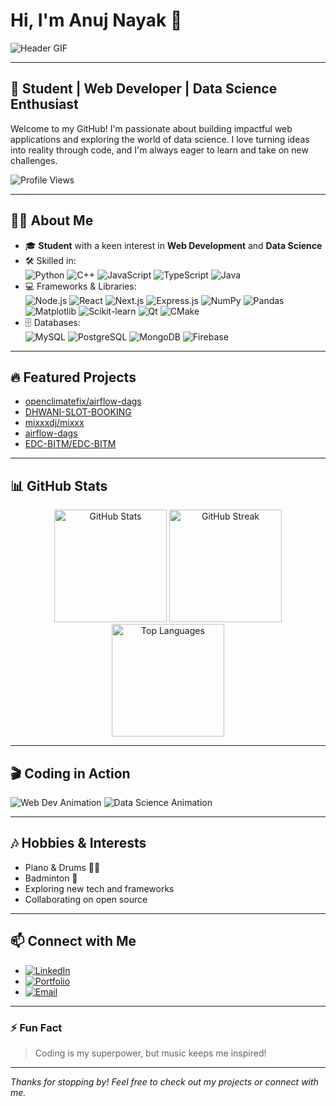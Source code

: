 # Hi, I'm Anuj Nayak 👋

![Header GIF](https://media.giphy.com/media/26ufnwz3wDUli7GU0/giphy.gif)

---

## 🚀 Student | Web Developer | Data Science Enthusiast

Welcome to my GitHub! I'm passionate about building impactful web applications and exploring the world of data science. I love turning ideas into reality through code, and I'm always eager to learn and take on new challenges.

![Profile Views](https://komarev.com/ghpvc/?username=AnujNayak108&color=blue)

---

## 🧑‍💻 About Me

- 🎓 **Student** with a keen interest in **Web Development** and **Data Science**
- 🛠️ Skilled in:  
  ![Python](https://img.shields.io/badge/-Python-blue?logo=python&logoColor=white)
  ![C++](https://img.shields.io/badge/-C++-00599C?logo=c%2b%2b&logoColor=white)
  ![JavaScript](https://img.shields.io/badge/-JavaScript-F7DF1E?logo=javascript&logoColor=black)
  ![TypeScript](https://img.shields.io/badge/-TypeScript-3178C6?logo=typescript&logoColor=white)
  ![Java](https://img.shields.io/badge/-Java-007396?logo=java&logoColor=white)
- 💻 Frameworks & Libraries:  
  ![Node.js](https://img.shields.io/badge/-Node.js-339933?logo=node.js&logoColor=white)
  ![React](https://img.shields.io/badge/-React-61DAFB?logo=react&logoColor=black)
  ![Next.js](https://img.shields.io/badge/-Next.js-000000?logo=next.js&logoColor=white)
  ![Express.js](https://img.shields.io/badge/-Express.js-000000?logo=express&logoColor=white)
  ![NumPy](https://img.shields.io/badge/-NumPy-013243?logo=numpy&logoColor=white)
  ![Pandas](https://img.shields.io/badge/-Pandas-150458?logo=pandas&logoColor=white)
  ![Matplotlib](https://img.shields.io/badge/-Matplotlib-11557C?logo=matplotlib&logoColor=white)
  ![Scikit-learn](https://img.shields.io/badge/-Scikit--learn-F7931E?logo=scikit-learn&logoColor=white)
  ![Qt](https://img.shields.io/badge/-Qt-41CD52?logo=qt&logoColor=white)
  ![CMake](https://img.shields.io/badge/-CMake-064F8C?logo=cmake&logoColor=white)
- 🗄️ Databases:  
  ![MySQL](https://img.shields.io/badge/-MySQL-4479A1?logo=mysql&logoColor=white)
  ![PostgreSQL](https://img.shields.io/badge/-PostgreSQL-4169E1?logo=postgresql&logoColor=white)
  ![MongoDB](https://img.shields.io/badge/-MongoDB-47A248?logo=mongodb&logoColor=white)
  ![Firebase](https://img.shields.io/badge/-Firebase-FFCA28?logo=firebase&logoColor=black)

---

## 🔥 Featured Projects

- [openclimatefix/airflow-dags](https://github.com/openclimatefix/airflow-dags)
- [DHWANI-SLOT-BOOKING](https://github.com/AnujNayak108/DHWANI-SLOT-BOOKING)
- [mixxxdj/mixxx](https://github.com/mixxxdj/mixxx)
- [airflow-dags](https://github.com/AnujNayak108/airflow-dags)
- [EDC-BITM/EDC-BITM](https://github.com/EDC-BITM/EDC-BITM)

---

## 📊 GitHub Stats

<p align="center">
  <img src="https://github-readme-stats.vercel.app/api?username=AnujNayak108&show_icons=true&theme=radical" alt="GitHub Stats" height="180"/>
  <img src="https://github-readme-streak-stats.herokuapp.com/?user=AnujNayak108&theme=radical" alt="GitHub Streak" height="180"/>
  <img src="https://github-readme-stats.vercel.app/api/top-langs/?username=AnujNayak108&layout=compact&theme=radical" alt="Top Languages" height="180"/>
</p>

---

## 🎬 Coding in Action

![Web Dev Animation](https://media.giphy.com/media/LmNwrBhejkK9EFP504/giphy.gif)
![Data Science Animation](https://media.giphy.com/media/13HgwGsXF0aiGY/giphy.gif)

---

## 🎶 Hobbies & Interests

- Piano & Drums 🎹🥁
- Badminton 🏸
- Exploring new tech and frameworks
- Collaborating on open source

---

## 📫 Connect with Me

- [![LinkedIn](https://img.shields.io/badge/-LinkedIn-blue?logo=linkedin&logoColor=white)](https://www.linkedin.com/in/anuj-nayak-189a83233/)
- [![Portfolio](https://img.shields.io/badge/-Portfolio-black?logo=vercel&logoColor=white)](https://anujportfolio810.vercel.app/)
- [![Email](https://img.shields.io/badge/-Email-red?logo=gmail&logoColor=white)](mailto:anujnayak108@gmail.com)

---

### ⚡ Fun Fact

> Coding is my superpower, but music keeps me inspired!

---

_Thanks for stopping by! Feel free to check out my projects or connect with me._
